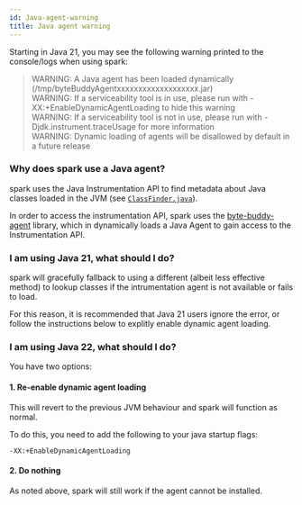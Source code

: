 ```yaml
---
id: Java-agent-warning
title: Java agent warning
---
```


Starting in Java 21, you may see the following warning printed to the console/logs when using spark:


> WARNING: A Java agent has been loaded dynamically (/tmp/byteBuddyAgentxxxxxxxxxxxxxxxxxxx.jar)   
> WARNING: If a serviceability tool is in use, please run with -XX:+EnableDynamicAgentLoading to hide this warning   
> WARNING: If a serviceability tool is not in use, please run with -Djdk.instrument.traceUsage for more information   
> WARNING: Dynamic loading of agents will be disallowed by default in a future release   


### Why does spark use a Java agent?

spark uses the Java Instrumentation API to find metadata about Java classes loaded in the JVM (see [`ClassFinder.java`](https://github.com/lucko/spark/blob/master/spark-common/src/main/java/me/lucko/spark/common/util/ClassFinder.java)).

In order to access the instrumentation API, spark uses the [byte-buddy-agent](https://github.com/raphw/byte-buddy) library, which in dynamically loads a Java Agent to gain access to the Instrumentation API.

### I am using Java 21, what should I do?

spark will gracefully fallback to using a different (albeit less effective method) to lookup classes if the intrumentation agent is not available or fails to load.

For this reason, it is recommended that Java 21 users ignore the error, or follow the instructions below to explitly enable dynamic agent loading.


### I am using Java 22, what should I do?

You have two options:

#### 1. Re-enable dynamic agent loading
This will revert to the previous JVM behaviour and spark will function as normal.

To do this, you need to add the following to your java startup flags:

```
-XX:+EnableDynamicAgentLoading
```

#### 2. Do nothing
As noted above, spark will still work if the agent cannot be installed.
